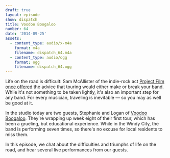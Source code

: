 ```yaml
---
draft: true
layout: episode
show: dispatch
title: Voodoo Boogaloo
number: 64
date: '2014-09-25'
assets:
  - content_type: audio/x-m4a
    format: m4a
    filename: dispatch_64.m4a
  - content_type: audio/ogg
    format: ogg
    filename: dispatch_64.ogg
---
```

Life on the road is difficult: Sam McAllister of the indie-rock act [Project Film](https://www.facebook.com/projectfilmmusic) [once offered](https://machine.fm/inside/29) the advice that touring would either make or break your band. While it's not something to be taken lightly, it's also an important step for any band. For every musician, traveling is inevitable &mdash; so you may as well be good at it.

In the studio today are two guests, Stephanie and Logan of [Voodoo Boogaloo](http://voodooboogaloo.bandcamp.com). They're wrapping up week eight of their first tour, which has been a grueling, but educational experience. While in the Windy City, the band is performing seven times, so there's no excuse for local residents to miss them.

In this episode, we chat about the difficulties and triumphs of life on the road, and hear several live performances from our guests.